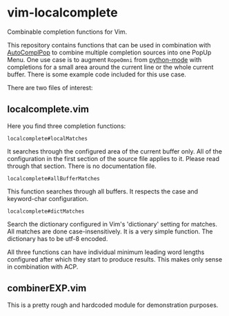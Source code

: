 vim-localcomplete
=================

Combinable completion functions for Vim.

This repository contains functions that can be used in combination with
[AutoComplPop](https://github.com/dirkwallenstein/vim-autocomplpop) to combine
multiple completion sources into one PopUp Menu.  One use case is to
augment `RopeOmni` from [python-mode](https://github.com/klen/python-mode) with
completions for a small area around the current line or the whole current buffer.
There is some example code included for this use case.

There are two files of interest:

localcomplete.vim
-----------------
Here you find three completion functions:

    localcomplete#localMatches

It searches through the configured area of the current buffer only.  All of the
configuration in the first section of the source file applies to it.  Please
read through that section.  There is no documentation file.

    localcomplete#allBufferMatches

This function searches through all buffers.  It respects the case and
keyword-char configuration.

    localcomplete#dictMatches

Search the dictionary configured in Vim's 'dictionary' setting for matches.
All matches are done case-insensitively.  It is a very simple function.  The
dictionary has to be utf-8 encoded.

All three functions can have individual minimum leading word lengths configured
after which they start to produce results.  This makes only sense in
combination with ACP.

combinerEXP.vim
---------------
This is a pretty rough and hardcoded module for demonstration purposes.
